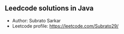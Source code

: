 Leedcode solutions in Java
-----------------------------------
- Author: Subrato Sarkar
- Leetcode profile: https://leetcode.com/Subrato29/
